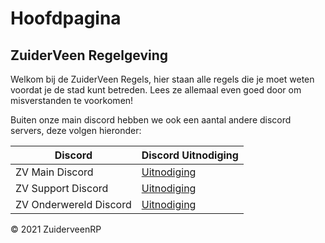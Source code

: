 # Hoofdpagina
## ZuiderVeen Regelgeving

Welkom bij de ZuiderVeen Regels, hier staan alle regels die je moet weten voordat je de stad kunt betreden. Lees ze allemaal even goed door om misverstanden te voorkomen!

Buiten onze main discord hebben we ook een aantal andere discord servers, deze volgen hieronder:

| Discord | Discord Uitnodiging |
|---|---|
| ZV Main Discord | [Uitnodiging](https://discord.com/invite/zuiderveen) |
| ZV Support Discord | [Uitnodiging](https://discord.gg/vGmfZEV3Ma) |
| ZV Onderwereld Discord | [Uitnodiging](https://discord.gg/JnVYFz9FJb) |

© 2021 ZuiderveenRP

